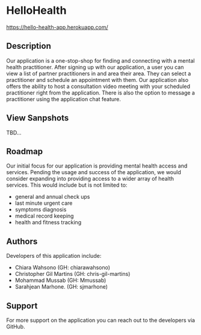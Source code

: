 # HelloHealth

https://hello-health-app.herokuapp.com/

## Description

Our application is a one-stop-shop for finding and connecting with a mental health practitioner. After signing up with our application, a user you can view a list of partner practitioners in and area their area. They can select a practitioner and schedule an appointment with them. Our application also offers the ability to host a consultation video meeting with your scheduled practitioner right from the application. There is also the option to message a practitioner using the application chat feature.

## View Sanpshots

TBD...

## Roadmap

Our initial focus for our application is providing mental health access and services. Pending the usage and success of the application, we would consider expanding into providing access to a wider array of health services. This would include but is not limited to:

- general and annual check ups
- last minute urgent care
- symptoms diagnosis
- medical record keeping
- health and fitness tracking

## Authors

Developers of this application include:

- Chiara Wahsono (GH: chiarawahsono)
- Christopher Gil Martins (GH: chris-gil-martins)
- Mohammad Mussab (GH: Mmussab)
- Sarahjean Marhone. (GH: sjmarhone)

## Support

For more support on the application you can reach out to the developers via GitHub.
